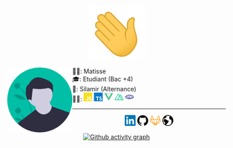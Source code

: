 <div align="center">
    <img src="https://github.com/AMatisse/AMatisse/blob/master/assets/hi.gif" width="130px" alt="Hi gif">
<div>
<div>
    <img align="left" src="https://github.com/AMatisse/AMatisse/blob/master/assets/male_avatar.svg" width="150">
    <p align="left" height="230px">
        🙋‍♂️: Matisse <br />
        🎓: Etudiant (Bac +4) <br />
        💼: Silamir (Alternance)<br />
        👨‍💻: <img src="https://github.com/AMatisse/AMatisse/blob/master/assets/javascript.svg" alt="JavaScript" width="20px">
        <img src="https://github.com/AMatisse/AMatisse/blob/master/assets/typescript.svg" alt="TypeScript" width="20px">
        <img src="https://github.com/AMatisse/AMatisse/blob/master/assets/vue-dot-js.svg" alt="VueJS" width="20px">
        <img src="https://github.com/AMatisse/AMatisse/blob/master/assets/nuxt-dot-js.svg" alt="Nuxt" width="20px">
        <img src="https://github.com/AMatisse/AMatisse/blob/master/assets/php.svg" alt="PHP" width="20px">
    </p>
</div>
<hr />
<p align="center">
    <a href="https://www.linkedin.com/in/matisse-aubry" alt="LinkedIn"><img src="https://github.com/AMatisse/AMatisse/blob/master/assets/linkedin.svg" width="25px"></a>
    <a href="https://github.com/AMatisse" alt="GitHub"><img src="https://github.com/AMatisse/AMatisse/blob/master/assets/github.svg" width="25px"></a>
    <a href="https://gitlab.com/maubry" alt="GitLab"><img src="https://github.com/AMatisse/AMatisse/blob/master/assets/gitlab.svg" width="25px"></a>
    <a href="https://amatisse.dev/" alt="Portfolio"><img src="https://github.com/AMatisse/AMatisse/blob/master/assets/earth.svg" width="25px"></a>
</p>
    
[![Github activity graph](https://activity-graph.herokuapp.com/graph?username=amatisse&theme=dracula&area=true)](https://amatisse.dev)
